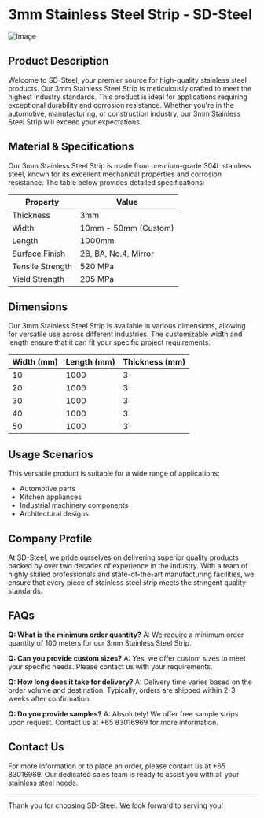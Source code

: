 # 3mm Stainless Steel Strip - SD-Steel

![Image](https://github.com/user-attachments/assets/2567258e-e124-4816-932d-1809bd27ef0b)

## Product Description
Welcome to SD-Steel, your premier source for high-quality stainless steel products. Our 3mm Stainless Steel Strip is meticulously crafted to meet the highest industry standards. This product is ideal for applications requiring exceptional durability and corrosion resistance. Whether you're in the automotive, manufacturing, or construction industry, our 3mm Stainless Steel Strip will exceed your expectations.

## Material & Specifications
Our 3mm Stainless Steel Strip is made from premium-grade 304L stainless steel, known for its excellent mechanical properties and corrosion resistance. The table below provides detailed specifications:

| Property          | Value                |
|-------------------|----------------------|
| Thickness         | 3mm                  |
| Width             | 10mm - 50mm (Custom) |
| Length            | 1000mm               |
| Surface Finish    | 2B, BA, No.4, Mirror |
| Tensile Strength  | 520 MPa             |
| Yield Strength    | 205 MPa             |

## Dimensions
Our 3mm Stainless Steel Strip is available in various dimensions, allowing for versatile use across different industries. The customizable width and length ensure that it can fit your specific project requirements.

| Width (mm) | Length (mm) | Thickness (mm) |
|------------|-------------|----------------|
| 10         | 1000        | 3              |
| 20         | 1000        | 3              |
| 30         | 1000        | 3              |
| 40         | 1000        | 3              |
| 50         | 1000        | 3              |

## Usage Scenarios
This versatile product is suitable for a wide range of applications:
- Automotive parts
- Kitchen appliances
- Industrial machinery components
- Architectural designs

## Company Profile
At SD-Steel, we pride ourselves on delivering superior quality products backed by over two decades of experience in the industry. With a team of highly skilled professionals and state-of-the-art manufacturing facilities, we ensure that every piece of stainless steel strip meets the stringent quality standards.

## FAQs
**Q: What is the minimum order quantity?**
A: We require a minimum order quantity of 100 meters for our 3mm Stainless Steel Strip.

**Q: Can you provide custom sizes?**
A: Yes, we offer custom sizes to meet your specific needs. Please contact us with your requirements.

**Q: How long does it take for delivery?**
A: Delivery time varies based on the order volume and destination. Typically, orders are shipped within 2-3 weeks after confirmation.

**Q: Do you provide samples?**
A: Absolutely! We offer free sample strips upon request. Contact us at +65 83016969 for more information.

## Contact Us
For more information or to place an order, please contact us at +65 83016969. Our dedicated sales team is ready to assist you with all your stainless steel needs.

---

Thank you for choosing SD-Steel. We look forward to serving you!